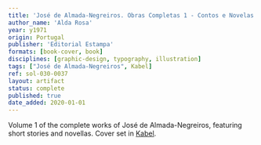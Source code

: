 ```yaml
---
title: 'José de Almada-Negreiros. Obras Completas 1 - Contos e Novelas'
author_name: 'Alda Rosa'
year: y1971
origin: Portugal
publisher: 'Editorial Estampa'
formats: [book-cover, book]
disciplines: [graphic-design, typography, illustration]
tags: ["José de Almada-Negreiros", Kabel]
ref: sol-030-0037
layout: artifact
status: complete
published: true
date_added: 2020-01-01
---
```

Volume 1 of the complete works of José de Almada-Negreiros, featuring short stories and novellas. Cover set in <a class="text cat-link publisher" href="/tags/Kabel/">Kabel</a>.
